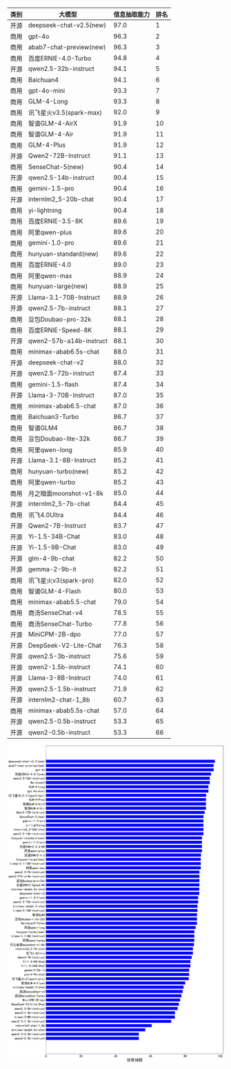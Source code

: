 
| 类别| 大模型                         | 信息抽取能力 | 排名 |
|---|-----------------------------|--------|----|
|开源|deepseek-chat-v2.5(new)|97.0|1|
|商用|gpt-4o|96.3|2|
|商用|abab7-chat-preview(new)|96.3|3|
|商用|百度ERNIE-4.0-Turbo|94.8|4|
|开源|qwen2.5-32b-instruct|94.1|5|
|商用|Baichuan4|94.1|6|
|商用|gpt-4o-mini|93.3|7|
|商用|GLM-4-Long|93.3|8|
|商用|讯飞星火v3.5(spark-max)|92.0|9|
|商用|智谱GLM-4-AirX|91.9|10|
|商用|智谱GLM-4-Air|91.9|11|
|商用|GLM-4-Plus|91.9|12|
|开源|Qwen2-72B-Instruct|91.1|13|
|商用|SenseChat-5(new)|90.4|14|
|开源|qwen2.5-14b-instruct|90.4|15|
|商用|gemini-1.5-pro|90.4|16|
|开源|internlm2_5-20b-chat|90.4|17|
|商用|yi-lightning|90.4|18|
|商用|百度ERNIE-3.5-8K|89.6|19|
|商用|阿里qwen-plus|89.6|20|
|商用|gemini-1.0-pro|89.6|21|
|商用|hunyuan-standard(new)|89.6|22|
|商用|百度ERNIE-4.0|89.0|23|
|商用|阿里qwen-max|88.9|24|
|商用|hunyuan-large(new)|88.9|25|
|开源|Llama-3.1-70B-Instruct|88.9|26|
|开源|qwen2.5-7b-instruct|88.1|27|
|商用|豆包Doubao-pro-32k|88.1|28|
|商用|百度ERNIE-Speed-8K|88.1|29|
|开源|qwen2-57b-a14b-instruct|88.1|30|
|商用|minimax-abab6.5s-chat|88.0|31|
|开源|deepseek-chat-v2|88.0|32|
|开源|qwen2.5-72b-instruct|87.4|33|
|商用|gemini-1.5-flash|87.4|34|
|开源|Llama-3-70B-Instruct|87.0|35|
|商用|minimax-abab6.5-chat|87.0|36|
|商用|Baichuan3-Turbo|86.7|37|
|商用|智谱GLM4|86.7|38|
|商用|豆包Doubao-lite-32k|86.7|39|
|商用|阿里qwen-long|85.9|40|
|开源|Llama-3.1-8B-Instruct|85.2|41|
|商用|hunyuan-turbo(new)|85.2|42|
|商用|阿里qwen-turbo|85.2|43|
|商用|月之暗面moonshot-v1-8k|85.0|44|
|开源|internlm2_5-7b-chat|84.4|45|
|商用|讯飞4.0Ultra|84.4|46|
|开源|Qwen2-7B-Instruct|83.7|47|
|开源|Yi-1.5-34B-Chat|83.0|48|
|开源|Yi-1.5-9B-Chat|83.0|49|
|开源|glm-4-9b-chat|82.2|50|
|开源|gemma-2-9b-it|82.2|51|
|商用|讯飞星火v3(spark-pro)|82.0|52|
|商用|智谱GLM-4-Flash|80.0|53|
|商用|minimax-abab5.5-chat|79.0|54|
|商用|商汤SenseChat-v4|78.5|55|
|商用|商汤SenseChat-Turbo|77.8|56|
|开源|MiniCPM-2B-dpo|77.0|57|
|开源|DeepSeek-V2-Lite-Chat|76.3|58|
|开源|qwen2.5-3b-instruct|75.6|59|
|开源|qwen2-1.5b-instruct|74.1|60|
|开源|Llama-3-8B-Instruct|74.0|61|
|开源|qwen2.5-1.5b-instruct|71.9|62|
|开源|internlm2-chat-1_8b|60.7|63|
|商用|minimax-abab5.5s-chat|57.0|64|
|开源|qwen2.5-0.5b-instruct|53.3|65|
|开源|qwen2-0.5b-instruct|53.3|66|


![lin](../pic/extract.png)
